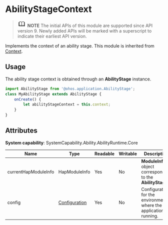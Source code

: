 # AbilityStageContext

> ![icon-note.gif](public_sys-resources/icon-note.gif) **NOTE**
> The initial APIs of this module are supported since API version 9. Newly added APIs will be marked with a superscript to indicate their earliest API version.


Implements the context of an ability stage. This module is inherited from [Context](js-apis-application-context.md).


## Usage


The ability stage context is obtained through an **AbilityStage** instance.


  
```js
import AbilityStage from '@ohos.application.AbilityStage';
class MyAbilityStage extends AbilityStage {
    onCreate() {
        let abilityStageContext = this.context;
    }
}
```


## Attributes
**System capability**: SystemCapability.Ability.AbilityRuntime.Core

| Name| Type| Readable| Writable| Description| 
| -------- | -------- | -------- | -------- | -------- |
| currentHapModuleInfo | HapModuleInfo | Yes| No| **ModuleInfo** object corresponding to the **AbilityStage**.| 
| config | [Configuration](js-apis-configuration.md) | Yes| No| Configuration for the environment where the application is running.| 

